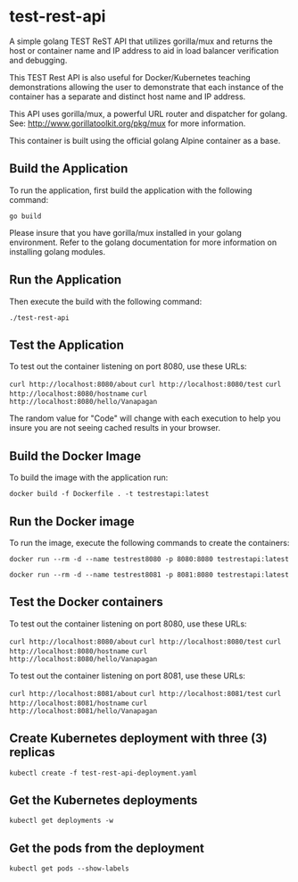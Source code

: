 #  test-rest-api

A simple golang TEST ReST API that utilizes gorilla/mux and returns the host or
container name and IP address to aid in load balancer verification and debugging.

This TEST Rest API is also useful for Docker/Kubernetes teaching demonstrations
allowing the user to demonstrate that each instance of the container has a
separate and distinct host name and IP address.

This API uses gorilla/mux, a powerful URL router and dispatcher for golang.
See: http://www.gorillatoolkit.org/pkg/mux for more information.

This container is built using the official golang Alpine container as a base.

## Build the Application

To run the application, first build the application with the following command:

`go build`

Please insure that you have gorilla/mux installed in your golang environment.
Refer to the golang documentation for more information on installing golang
modules.

## Run the Application

Then execute the build with the following command:

`./test-rest-api`

## Test the Application

To test out the container listening on port 8080, use these URLs:

`curl http://localhost:8080/about`
`curl http://localhost:8080/test`
`curl http://localhost:8080/hostname`
`curl http://localhost:8080/hello/Vanapagan`

The random value for "Code" will change with each execution to help you insure
you are not seeing cached results in your browser.

## Build the Docker Image

To build the image with the application run:

`docker build -f Dockerfile . -t testrestapi:latest`

## Run the Docker image

To run the image, execute the following commands to create the containers:

`docker run --rm -d --name testrest8080 -p 8080:8080 testrestapi:latest`

`docker run --rm -d --name testrest8081 -p 8081:8080 testrestapi:latest`

## Test the Docker containers

To test out the container listening on port 8080, use these URLs:

`curl http://localhost:8080/about`
`curl http://localhost:8080/test`
`curl http://localhost:8080/hostname`
`curl http://localhost:8080/hello/Vanapagan`

To test out the container listening on port 8081, use these URLs:

`curl http://localhost:8081/about`
`curl http://localhost:8081/test`
`curl http://localhost:8081/hostname`
`curl http://localhost:8081/hello/Vanapagan`

## Create Kubernetes deployment with three (3) replicas

`kubectl create -f test-rest-api-deployment.yaml`

## Get the Kubernetes deployments

`kubectl get deployments -w`

## Get the pods from the deployment

`kubectl get pods --show-labels`
